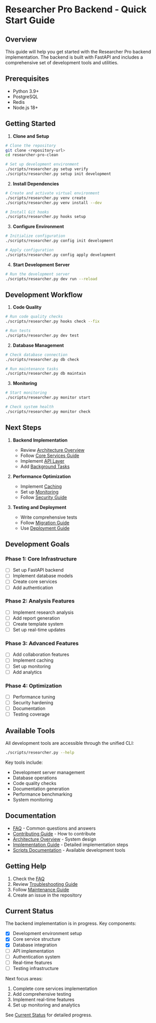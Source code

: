 # Researcher Pro Backend - Quick Start Guide

## Overview
This guide will help you get started with the Researcher Pro backend implementation. The backend is built with FastAPI and includes a comprehensive set of development tools and utilities.

## Prerequisites
- Python 3.9+
- PostgreSQL
- Redis
- Node.js 18+

## Getting Started

1. **Clone and Setup**
```bash
# Clone the repository
git clone <repository-url>
cd researcher-pro-clean

# Set up development environment
./scripts/researcher.py setup verify
./scripts/researcher.py setup init development
```

2. **Install Dependencies**
```bash
# Create and activate virtual environment
./scripts/researcher.py venv create
./scripts/researcher.py venv install --dev

# Install Git hooks
./scripts/researcher.py hooks setup
```

3. **Configure Environment**
```bash
# Initialize configuration
./scripts/researcher.py config init development

# Apply configuration
./scripts/researcher.py config apply development
```

4. **Start Development Server**
```bash
# Run the development server
./scripts/researcher.py dev run --reload
```

## Development Workflow

1. **Code Quality**
```bash
# Run code quality checks
./scripts/researcher.py hooks check --fix

# Run tests
./scripts/researcher.py dev test
```

2. **Database Management**
```bash
# Check database connection
./scripts/researcher.py db check

# Run maintenance tasks
./scripts/researcher.py db maintain
```

3. **Monitoring**
```bash
# Start monitoring
./scripts/researcher.py monitor start

# Check system health
./scripts/researcher.py monitor check
```

## Next Steps

1. **Backend Implementation**
   - Review [Architecture Overview](01-architecture-overview.md)
   - Follow [Core Services Guide](phases/01-core-services.md)
   - Implement [API Layer](phases/02-api-layer.md)
   - Add [Background Tasks](phases/03-background-tasks.md)

2. **Performance Optimization**
   - Implement [Caching](phases/04-caching-optimization.md)
   - Set up [Monitoring](phases/05-testing-monitoring.md)
   - Follow [Security Guide](phases/09-security-guide.md)

3. **Testing and Deployment**
   - Write comprehensive tests
   - Follow [Migration Guide](phases/06-migration-guide.md)
   - Use [Deployment Guide](phases/07-deployment-guide.md)

## Development Goals

### Phase 1: Core Infrastructure
- [ ] Set up FastAPI backend
- [ ] Implement database models
- [ ] Create core services
- [ ] Add authentication

### Phase 2: Analysis Features
- [ ] Implement research analysis
- [ ] Add report generation
- [ ] Create template system
- [ ] Set up real-time updates

### Phase 3: Advanced Features
- [ ] Add collaboration features
- [ ] Implement caching
- [ ] Set up monitoring
- [ ] Add analytics

### Phase 4: Optimization
- [ ] Performance tuning
- [ ] Security hardening
- [ ] Documentation
- [ ] Testing coverage

## Available Tools

All development tools are accessible through the unified CLI:

```bash
./scripts/researcher.py --help
```

Key tools include:
- Development server management
- Database operations
- Code quality checks
- Documentation generation
- Performance benchmarking
- System monitoring

## Documentation

- [FAQ](FAQ.md) - Common questions and answers
- [Contributing Guide](CONTRIBUTING.md) - How to contribute
- [Architecture Overview](01-architecture-overview.md) - System design
- [Implementation Guide](phases/00-implementation-summary.md) - Detailed implementation steps
- [Scripts Documentation](scripts/README.md) - Available development tools

## Getting Help

1. Check the [FAQ](FAQ.md)
2. Review [Troubleshooting Guide](phases/08-troubleshooting-guide.md)
3. Follow [Maintenance Guide](phases/10-maintenance-guide.md)
4. Create an issue in the repository

## Current Status

The backend implementation is in progress. Key components:

- [x] Development environment setup
- [x] Core service structure
- [x] Database integration
- [ ] API implementation
- [ ] Authentication system
- [ ] Real-time features
- [ ] Testing infrastructure

Next focus areas:
1. Complete core services implementation
2. Add comprehensive testing
3. Implement real-time features
4. Set up monitoring and analytics

See [Current Status](current-status.md) for detailed progress.
